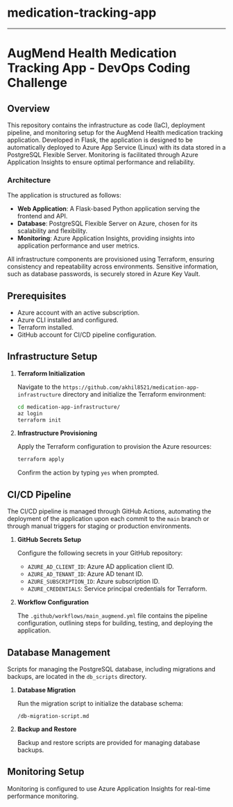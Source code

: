 # medication-tracking-app
---
# AugMend Health Medication Tracking App - DevOps Coding Challenge

## Overview

This repository contains the infrastructure as code (IaC), deployment pipeline, and monitoring setup for the AugMend Health medication tracking application. Developed in Flask, the application is designed to be automatically deployed to Azure App Service (Linux) with its data stored in a PostgreSQL Flexible Server. Monitoring is facilitated through Azure Application Insights to ensure optimal performance and reliability.

### Architecture

The application is structured as follows:
- **Web Application**: A Flask-based Python application serving the frontend and API.
- **Database**: PostgreSQL Flexible Server on Azure, chosen for its scalability and flexibility.
- **Monitoring**: Azure Application Insights, providing insights into application performance and user metrics.

All infrastructure components are provisioned using Terraform, ensuring consistency and repeatability across environments. Sensitive information, such as database passwords, is securely stored in Azure Key Vault.

## Prerequisites

- Azure account with an active subscription.
- Azure CLI installed and configured.
- Terraform installed.
- GitHub account for CI/CD pipeline configuration.

## Infrastructure Setup

1. **Terraform Initialization**
   
   Navigate to the `https://github.com/akhil8521/medication-app-infrastructure` directory and initialize the Terraform environment:
   ```sh
   cd medication-app-infrastructure/
   az login 
   terraform init
   ```

2. **Infrastructure Provisioning**

   Apply the Terraform configuration to provision the Azure resources:
   ```sh
   terraform apply
   ```
   
   Confirm the action by typing `yes` when prompted.

## CI/CD Pipeline

The CI/CD pipeline is managed through GitHub Actions, automating the deployment of the application upon each commit to the `main` branch or through manual triggers for staging or production environments.

1. **GitHub Secrets Setup**

   Configure the following secrets in your GitHub repository:
   - `AZURE_AD_CLIENT_ID`: Azure AD application client ID.
   - `AZURE_AD_TENANT_ID`: Azure AD tenant ID.
   - `AZURE_SUBSCRIPTION_ID`: Azure subscription ID.
   - `AZURE_CREDENTIALS`: Service principal credentials for Terraform.

2. **Workflow Configuration**

   The `.github/workflows/main_augmend.yml` file contains the pipeline configuration, outlining steps for building, testing, and deploying the application.

## Database Management

Scripts for managing the PostgreSQL database, including migrations and backups, are located in the `db_scripts` directory.

1. **Database Migration**

   Run the migration script to initialize the database schema:

    ```/db-migration-script.md```

2. **Backup and Restore**

   Backup and restore scripts are provided for managing database backups.

## Monitoring Setup

Monitoring is configured to use Azure Application Insights for real-time performance monitoring.

